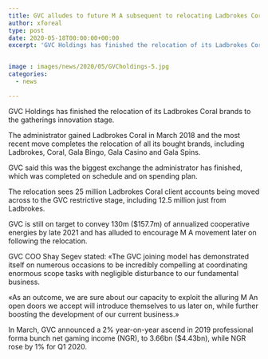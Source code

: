 ```yaml
---
title: GVC alludes to future M A subsequent to relocating Ladbrokes Coral to its platform
author: xforeal 
type: post
date: 2020-05-18T00:00:00+00:00
excerpt: 'GVC Holdings has finished the relocation of its Ladbrokes Coral brands to the gatherings innovation platform '


image : images/news/2020/05/GVCholdings-5.jpg
categories:
  - news

---
```

GVC Holdings has finished the relocation of its Ladbrokes Coral brands to the gatherings innovation stage. 

The administrator gained Ladbrokes Coral in March 2018 and the most recent move completes the relocation of all its bought brands, including Ladbrokes, Coral, Gala Bingo, Gala Casino and Gala Spins. 

GVC said this was the biggest exchange the administrator has finished, which was completed on schedule and on spending plan. 

The relocation sees 25 million Ladbrokes Coral client accounts being moved across to the GVC restrictive stage, including 12.5 million just from Ladbrokes. 

GVC is still on target to convey 130m ($157.7m) of annualized cooperative energies by late 2021 and has alluded to encourage M A movement later on following the relocation. 

GVC COO Shay Segev stated: &#171;The GVC joining model has demonstrated itself on numerous occasions to be incredibly compelling at coordinating enormous scope tasks with negligible disturbance to our fundamental business. 

&#171;As an outcome, we are sure about our capacity to exploit the alluring M An open doors we accept will introduce themselves to us later on, while further boosting the development of our current business.&#187; 

In March, GVC announced a 2&percnt; year-on-year ascend in 2019 professional forma bunch net gaming income (NGR), to 3.66bn ($4.43bn), while NGR rose by 1&percnt; for Q1 2020.